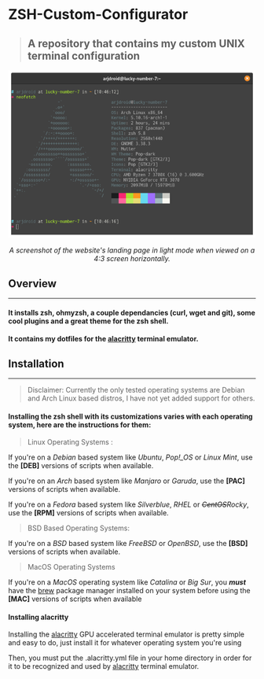 # ZSH-Custom-Configurator
> ## A repository that contains my custom UNIX terminal configuration

<p align=center>
<img src=./Screenshot%20from%202021-02-20%2010-46-19.png  alt=Screenshot>
</p>

<p align="center"><i>A screenshot of the website's landing page in light mode when viewed on a 4:3 screen horizontally.</i></p>

## Overview
---

#### It installs zsh, ohmyzsh, a couple dependancies (curl, wget and git), some cool plugins and a great theme for the zsh shell.

#### It contains my dotfiles for the [alacritty](https://github.com/alacritty/alacritty) terminal emulator.


## Installation
--- 
> Disclaimer: Currently the only tested operating systems are Debian and Arch Linux based distros, I have not yet added support for others.

#### Installing the zsh shell with its customizations varies with each operating system, here are the instructions for them:

> Linux Operating Systems :

If you're on a _Debian_ based system like _Ubuntu_, _Pop!\_OS_ or _Linux Mint_, use the **[DEB]** versions of scripts when available.

If you're on an _Arch_ based system like _Manjaro_ or _Garuda_, use the **[PAC]** versions of scripts when available.

If you're on a _Fedora_ based system like _Silverblue_, _RHEL_ or _~~CentOS~~Rocky_, use the **[RPM]** versions of scripts when available.

> BSD Based Operating Systems:

If you're on a _BSD_ based system like _FreeBSD_ or _OpenBSD_, use the **[BSD]** versions of scripts when available.

> MacOS Operating Systems

If you're on a _MacOS_ operating system like _Catalina_ or _Big Sur_, you **_must_** have the [brew](https://brew.sh) package manager installed on your system before using the **[MAC]** versions of scripts when available

#### Installing alacritty

Installing the [alacritty](https://github.com/alacritty/alacritty) GPU accelerated terminal emulator is pretty simple and easy to do, just install it for whatever operating system you're using

Then, you must put the .alacritty.yml file in your home directory in order for it to be recognized and used by [alacritty](https://github.com/alacritty/alacritty) terminal emulator.
